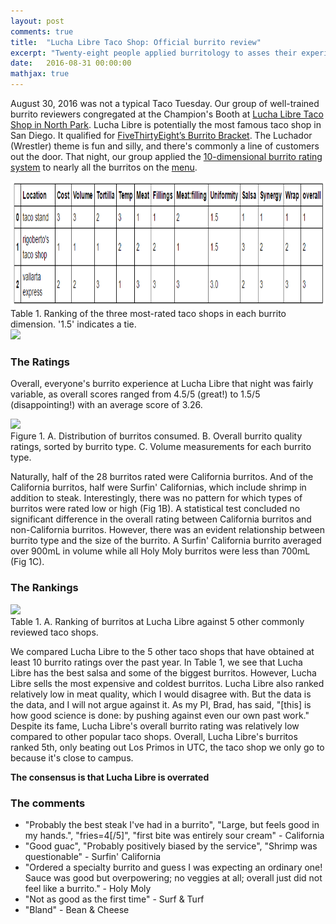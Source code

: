 ```yaml
---
layout: post
comments: true
title:  "Lucha Libre Taco Shop: Official burrito review"
excerpt: "Twenty-eight people applied burritology to asses their experiences eating burritos at the famous Lucha Libre Taco Shop in San Diego."
date:   2016-08-31 00:00:00
mathjax: true
---
```


August 30, 2016 was not a typical Taco Tuesday. Our group of well-trained burrito reviewers congregated at the Champion's
Booth at [Lucha Libre Taco Shop in North Park](http://www.tacosmackdown.com/). Lucha Libre is potentially the most famous taco shop
in San Diego. It qualified for [FiveThirtyEight’s Burrito Bracket](http://fivethirtyeight.com/burrito/#brackets-view). 
The Luchador (Wrestler) theme is fun and silly, and there's commonly a line of customers out the door. 
That night, our group applied the [10-dimensional burrito rating system](https://srcole.github.io/100burritos/) to
nearly all the burritos on the [menu](http://www.tacosmackdown.com/menu.htm).

<div class="imgcap">
<img src="/assets/burrito/100_table_rank.png" height="200">
<div class="thecap">Table 1. Ranking of the three most-rated taco shops in each burrito dimension. '1.5' indicates a tie.</div>
</div>

<img src="/assets/burrito/lichalibresize.png" height="400">

### The Ratings

Overall, everyone's burrito experience at Lucha Libre that night was fairly variable, as overall 
scores ranged from 4.5/5 (great!) to 1.5/5 (disappointing!) with an average score of 3.26.

<div class="imgcap">
<img src="/assets/burrito/lichalibre_fig1.png" height="200">
<div class="thecap">
Figure 1. A. Distribution of burritos consumed.
B. Overall burrito quality ratings, sorted by burrito type.
C. Volume measurements for each burrito type.
</div>
</div>

Naturally, half of the 28 burritos rated were California burritos. And of the California burritos,
half were Surfin' Californias, which include shrimp in addition to steak. Interestingly, there was
no pattern for which types of burritos were rated low or high (Fig 1B). A statistical test concluded
no significant difference in the overall rating between California burritos and non-California burritos.
However, there was an evident relationship between burrito type and the size of the burrito. A Surfin' California
burrito averaged over 900mL in volume while all Holy Moly burritos were less than 700mL (Fig 1C).


### The Rankings

<div class="imgcap">
<img src="/assets/burrito/lichalibre_table1.png" height="200">
<div class="thecap">
Table 1. A. Ranking of burritos at Lucha Libre against 5 other commonly reviewed taco shops.
</div>
</div>

We compared Lucha Libre to the 5 other taco shops that have obtained at least 10 burrito ratings over the past year.
In Table 1, we see that Lucha Libre has the best salsa and some of the biggest burritos. However,
Lucha Libre sells the most expensive and coldest burritos.
Lucha Libre also ranked relatively low in meat quality, which I would disagree with. But the data is the data, and
I will not argue against it. As my PI, Brad, has said, "[this] is how good science is done: by pushing against
even our own past work."
Despite its fame, Lucha Libre's overall burrito rating was relatively low compared to other popular taco shops.
Overall, Lucha Libre's burritos ranked 5th, only beating out Los Primos in UTC, the taco shop we only go to because it's
close to campus.

<b>The consensus is that Lucha Libre is overrated</b>


### The comments

* "Probably the best steak I've had in a burrito", "Large, but feels good in my hands.", "fries=4[/5]", "first bite was entirely sour cream" - California
* "Good guac", "Probably positively biased by the service", "Shrimp was questionable" - Surfin' California
* "Ordered a specialty burrito and guess I was expecting an ordinary one! Sauce was good but overpowering; no veggies at all; overall just did not feel like a burrito." - Holy Moly
* "Not as good as the first time" - Surf & Turf
* "Bland" - Bean & Cheese
